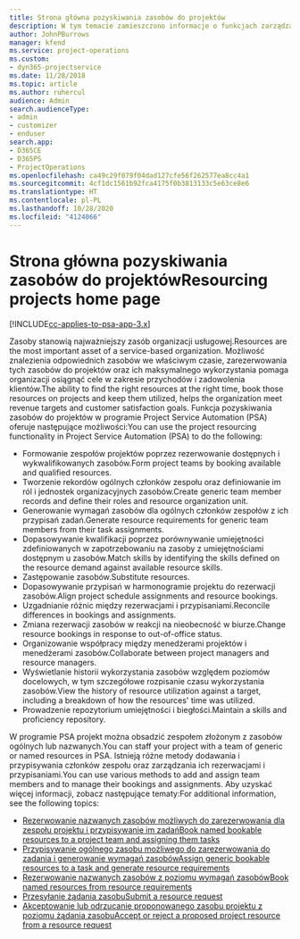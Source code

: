 ```yaml
---
title: Strona główna pozyskiwania zasobów do projektów
description: W tym temacie zamieszczono informacje o funkcjach zarządzania zasobami w programie Project Service Automation (PSA) dostępnym w ramach rozwiązania Dynamics 365.
author: JohnPBurrows
manager: kfend
ms.service: project-operations
ms.custom:
- dyn365-projectservice
ms.date: 11/28/2018
ms.topic: article
ms.author: ruhercul
audience: Admin
search.audienceType:
- admin
- customizer
- enduser
search.app:
- D365CE
- D365PS
- ProjectOperations
ms.openlocfilehash: ca49c29f079f04dad127cfe56f262577ea8cc4a1
ms.sourcegitcommit: 4cf1dc1561b92fca4175f0b3813133c5e63ce8e6
ms.translationtype: HT
ms.contentlocale: pl-PL
ms.lasthandoff: 10/28/2020
ms.locfileid: "4124066"
---
```

# <a name="resourcing-projects-home-page"></a><span data-ttu-id="5b664-103">Strona główna pozyskiwania zasobów do projektów</span><span class="sxs-lookup"><span data-stu-id="5b664-103">Resourcing projects home page</span></span>

[!INCLUDE[cc-applies-to-psa-app-3.x](../includes/cc-applies-to-psa-app-3x.md)]

<span data-ttu-id="5b664-104">Zasoby stanowią najważniejszy zasób organizacji usługowej.</span><span class="sxs-lookup"><span data-stu-id="5b664-104">Resources are the most important asset of a service-based organization.</span></span> <span data-ttu-id="5b664-105">Możliwość znalezienia odpowiednich zasobów we właściwym czasie, zarezerwowania tych zasobów do projektów oraz ich maksymalnego wykorzystania pomaga organizacji osiągnąć cele w zakresie przychodów i zadowolenia klientów.</span><span class="sxs-lookup"><span data-stu-id="5b664-105">The ability to find the right resources at the right time, book those resources on projects and keep them utilized, helps the organization meet revenue targets and customer satisfaction goals.</span></span> <span data-ttu-id="5b664-106">Funkcja pozyskiwania zasobów do projektów w programie Project Service Automation (PSA) oferuje następujące możliwości:</span><span class="sxs-lookup"><span data-stu-id="5b664-106">You can use the project resourcing functionality in Project Service Automation (PSA) to do the following:</span></span>

- <span data-ttu-id="5b664-107">Formowanie zespołów projektów poprzez rezerwowanie dostępnych i wykwalifikowanych zasobów.</span><span class="sxs-lookup"><span data-stu-id="5b664-107">Form project teams by booking available and qualified resources.</span></span>
- <span data-ttu-id="5b664-108">Tworzenie rekordów ogólnych członków zespołu oraz definiowanie im ról i jednostek organizacyjnych zasobów.</span><span class="sxs-lookup"><span data-stu-id="5b664-108">Create generic team member records and define their roles and resource organization unit.</span></span>
- <span data-ttu-id="5b664-109">Generowanie wymagań zasobów dla ogólnych członków zespołów z ich przypisań zadań.</span><span class="sxs-lookup"><span data-stu-id="5b664-109">Generate resource requirements for generic team members from their task assignments.</span></span>
- <span data-ttu-id="5b664-110">Dopasowywanie kwalifikacji poprzez porównywanie umiejętności zdefiniowanych w zapotrzebowaniu na zasoby z umiejętnościami dostępnym u zasobów.</span><span class="sxs-lookup"><span data-stu-id="5b664-110">Match skills by identifying the skills defined on the resource demand against available resource skills.</span></span>
- <span data-ttu-id="5b664-111">Zastępowanie zasobów.</span><span class="sxs-lookup"><span data-stu-id="5b664-111">Substitute resources.</span></span>
- <span data-ttu-id="5b664-112">Dopasowywanie przypisań w harmonogramie projektu do rezerwacji zasobów.</span><span class="sxs-lookup"><span data-stu-id="5b664-112">Align project schedule assignments and resource bookings.</span></span>
- <span data-ttu-id="5b664-113">Uzgadnianie różnic między rezerwacjami i przypisaniami.</span><span class="sxs-lookup"><span data-stu-id="5b664-113">Reconcile differences in bookings and assignments.</span></span>
- <span data-ttu-id="5b664-114">Zmiana rezerwacji zasobów w reakcji na nieobecność w biurze.</span><span class="sxs-lookup"><span data-stu-id="5b664-114">Change resource bookings in response to out-of-office status.</span></span>
- <span data-ttu-id="5b664-115">Organizowanie współpracy między menedżerami projektów i menedżerami zasobów.</span><span class="sxs-lookup"><span data-stu-id="5b664-115">Collaborate between project managers and resource managers.</span></span>
- <span data-ttu-id="5b664-116">Wyświetlanie historii wykorzystania zasobów względem poziomów docelowych, w tym szczegółowe rozpisanie czasu wykorzystania zasobów.</span><span class="sxs-lookup"><span data-stu-id="5b664-116">View the history of resource utilization against a target, including a breakdown of how the resources' time was utilized.</span></span>
- <span data-ttu-id="5b664-117">Prowadzenie repozytorium umiejętności i biegłości.</span><span class="sxs-lookup"><span data-stu-id="5b664-117">Maintain a skills and proficiency repository.</span></span>


<span data-ttu-id="5b664-118">W programie PSA projekt można obsadzić zespołem złożonym z zasobów ogólnych lub nazwanych.</span><span class="sxs-lookup"><span data-stu-id="5b664-118">You can staff your project with a team of generic or named resources in PSA.</span></span> <span data-ttu-id="5b664-119">Istnieją różne metody dodawania i przypisywania członków zespołu oraz zarządzania ich rezerwacjami i przypisaniami.</span><span class="sxs-lookup"><span data-stu-id="5b664-119">You can use various methods to add and assign team members and to manage their bookings and assignments.</span></span> <span data-ttu-id="5b664-120">Aby uzyskać więcej informacji, zobacz następujące tematy:</span><span class="sxs-lookup"><span data-stu-id="5b664-120">For additional information, see the following topics:</span></span>

- [<span data-ttu-id="5b664-121">Rezerwowanie nazwanych zasobów możliwych do zarezerwowania dla zespołu projektu i przypisywanie im zadań</span><span class="sxs-lookup"><span data-stu-id="5b664-121">Book named bookable resources to a project team and assigning them tasks</span></span>](assign-named-bookable-resource.md)
- [<span data-ttu-id="5b664-122">Przypisywanie ogólnego zasobu możliwego do zarezerwowania do zadania i generowanie wymagań zasobów</span><span class="sxs-lookup"><span data-stu-id="5b664-122">Assign generic bookable resources to a task and generate resource requirements</span></span>](assign-generic-bookable-resource.md)
- [<span data-ttu-id="5b664-123">Rezerwowanie nazwanych zasobów z poziomu wymagań zasobów</span><span class="sxs-lookup"><span data-stu-id="5b664-123">Book named resources from resource requirements</span></span>](book-named-resource.md)
- [<span data-ttu-id="5b664-124">Przesyłanie żądania zasobu</span><span class="sxs-lookup"><span data-stu-id="5b664-124">Submit a resource request</span></span>](submit-resource-request.md)
- [<span data-ttu-id="5b664-125">Akceptowanie lub odrzucanie proponowanego zasobu projektu z poziomu żądania zasobu</span><span class="sxs-lookup"><span data-stu-id="5b664-125">Accept or reject a proposed project resource from a resource request</span></span>](accept-reject-proposed-resource.md)
